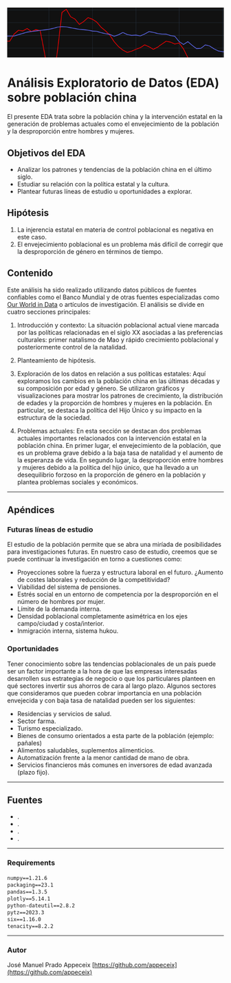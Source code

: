![Cabecero](./Media/readme_header.PNG)
# Análisis Exploratorio de Datos (EDA) sobre población china
El presente EDA trata sobre la población china y la intervención estatal en la generación de problemas actuales como el envejecimiento de la población y la desproporción entre hombres y mujeres.

## Objetivos del EDA 
- Analizar los patrones y tendencias de la población china en el último siglo.
- Estudiar su relación con la política estatal y la cultura.
- Plantear futuras líneas de estudio u oportunidades a explorar.

## Hipótesis
1) La injerencia estatal en materia de control poblacional es negativa en este caso.
2) El envejecimiento poblacional es un problema más difícil de corregir que la desproporción de género en términos de tiempo. 

## Contenido
Este análisis ha sido realizado utilizando datos públicos de fuentes confiables como el Banco Mundial y de otras fuentes especializadas como [Our World in Data](https://ourworldindata.org/) o artículos de investigación. El análisis se divide en cuatro secciones principales:

1) Introducción y contexto:
La situación poblacional actual viene marcada por las políticas relacionadas en el siglo XX asociadas a las preferencias culturales: primer natalismo de Mao y rápido crecimiento poblacional y posteriormente control de la natalidad.

2) Planteamiento de hipótesis.

3) Exploración de los datos en relación a sus políticas estatales:
Aquí exploramos los cambios en la población china en las últimas décadas y su composición por edad y género. Se utilizaron gráficos y visualizaciones para mostrar los patrones de crecimiento, la distribución de edades y la proporción de hombres y mujeres en la población. En particular, se destaca la política del Hijo Único y su impacto en la estructura de la sociedad.

4) Problemas actuales:
En esta sección se destacan dos problemas actuales importantes relacionados con la intervención estatal en la población china. En primer lugar, el envejecimiento de la población, que es un problema grave debido a la baja tasa de natalidad y el aumento de la esperanza de vida. En segundo lugar, la desproporción entre hombres y mujeres debido a la política del hijo único, que ha llevado a un desequilibrio forzoso en la proporción de género en la población y plantea problemas sociales y económicos.

***
## Apéndices

### Futuras líneas de estudio
El estudio de la población permite que se abra una miríada de posibilidades para investigaciones futuras. En nuestro caso de estudio, creemos que se puede continuar la investigación en torno a cuestiones como:
* Proyecciones sobre la fuerza y estructura laboral en el futuro. ¿Aumento de costes laborales y reducción de la competitividad?
* Viabilidad del sistema de pensiones.
* Estrés social en un entorno de competencia por la desproporción en el número de hombres por mujer.
* Límite de la demanda interna.
* Densidad poblacional completamente asimétrica en los ejes campo/ciudad y costa/interior.
* Inmigración interna, sistema hukou.


### Oportunidades
Tener conocimiento sobre las tendencias poblacionales de un país puede ser un factor importante a la hora de que las empresas interesadas desarrollen sus estrategias de negocio o que los particulares planteen en qué sectores invertir sus ahorros de cara al largo plazo. Algunos sectores que consideramos que pueden cobrar importancia en una población envejecida y con baja tasa de natalidad pueden ser los siguientes:

* Residencias y servicios de salud.
* Sector farma.
* Turismo especializado.
* Bienes de consumo orientados a esta parte de la población (ejemplo: pañales)
* Alimentos saludables, suplementos alimenticios.
* Automatización frente a la menor cantidad de mano de obra.
* Servicios financieros más comunes en inversores de edad avanzada (plazo fijo).

***
## Fuentes
* .
* .
* .
* .



***
### Requirements
    numpy==1.21.6
    packaging==23.1
    pandas==1.3.5
    plotly==5.14.1
    python-dateutil==2.8.2
    pytz==2023.3
    six==1.16.0
    tenacity==8.2.2
***
### Autor
José Manuel Prado Appeceix [https://github.com/appeceix](https://github.com/appeceix)